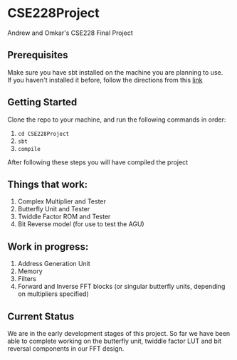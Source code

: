 # CSE228Project
Andrew and Omkar's CSE228 Final Project
## Prerequisites
Make sure you have sbt installed on the machine you are planning to use.\
If you haven't installed it before, follow the directions from this [link](https://www.scala-sbt.org/1.x/docs/Setup.html)
## Getting Started
Clone the repo to your machine, and run the following commands in order:
1. `cd CSE228Project`
2. `sbt`
3. `compile`

After following these steps you will have compiled the project
## Things that work:
1. Complex Multiplier and Tester
2. Butterfly Unit and Tester
3. Twiddle Factor ROM and Tester
4. Bit Reverse model (for use to test the AGU)
## Work in progress:
1. Address Generation Unit
2. Memory
3. Filters
4. Forward and Inverse FFT blocks (or singular butterfly units, depending on multipliers specified)

## Current Status
We are in the early development stages of this project. So far we have been able to complete working on the butterfly unit, twiddle factor LUT and bit reversal components in our FFT design.
